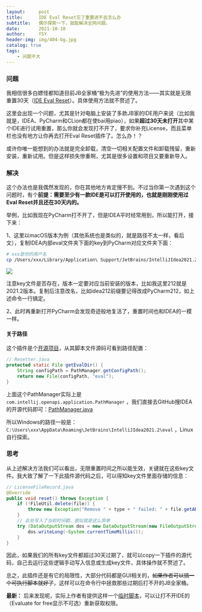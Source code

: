 ```yaml
---
layout:     post
title:      IDE Eval Reset忘了重置进不去怎么办
subtitle:   偶尔探索一下，就能解决全网问题。
date:       2021-10-10
author:     YSY
header-img: img/404-bg.jpg
catalog: true
tags:
    - 问题不大
---
```


### 问题

我相信很多白嫖怪都知道目前JB全家桶“极为先进”的使用方法——其实就是无限重置30天（[IDE Eval Reset](https://zhile.io/2020/11/18/jetbrains-eval-reset-da33a93d.html)）。具体使用方法就不赘述了。

这里会出现一个问题，尤其是针对电脑上安装了多款JB家的IDE用户来说（比如我就是，IDEA、PyCharm和CLion都在使bai用piao），如果**超过30天未打开**其中某个IDE进行试用重置，那么你就会发现打不开了，要求你补充License，而且菜单栏也没有地方让你再去打开Eval Reset插件了。怎么办！？

或许你唯一能想到的办法就是完全卸载，清空一切相关配置文件和卸载残留，重新安装，重新试用。但是这样损失惨重啊，尤其是很多设置和项目又要重新导入。

### 解决

这个办法也是我偶然发现的，你在其他地方肯定搜不到。不过当你第一次遇到这个问题时，有个**前提：需要至少有一款IDE是可以打开使用的，也就是刚刚使用过Eval Reset并且还在30天内的。**

举例，比如我现在PyCharm打不开了，但是IDEA平时经常用到，所以能打开，接下来：

1、这里以macOS版本为例（其他系统也是类似的，就是路径不太一样，看后文），复制IDEA内部eval文件夹下面的key到PyCharm对应文件夹下面：

```bash
# xxx是你的用户名
cp /Users/xxx/Library/Application\ Support/JetBrains/IntelliJIdea2021.2/eval/idea212.evaluation.key /Users/xxx/Library/Application\ Support/JetBrains/PyCharm2021.2/eval/PyCharm212.evaluation.key
```

![](https://imgconvert.csdnimg.cn/3ea46506bfc742e7925e8489ebefb274.png?x-oss-process=image/watermark,type_ZHJvaWRzYW5zZmFsbGJhY2s,shadow_50,text_Q1NETiBA6ZKI5Y-2,size_20,color_FFFFFF,t_70,g_se,x_16#pic_center)

注意key文件是否存在，版本一定要对应当前安装的版本，比如我这里212就是2021.2版本。复制后注意改名，比如idea212前缀要记得改成PyCharm212，如上述命令一行搞定。

2、此时再重新打开PyCharm会发现奇迹般地复活了，重置时间也和IDEA的一模一样。

#### 关于路径

这个插件是个[开源项目](https://gitee.com/pengzhile/ide-eval-resetter)，从其脚本文件源码可看到路径配置：

```java
// Resetter.java
protected static File getEvalDir() {
    String configPath = PathManager.getConfigPath();
    return new File(configPath, "eval");
}
```

上面这个PathManager实际上是 `com.intellij.openapi.application.PathManager` ，我们直接去GitHub搜IDEA的开源代码即可：[PathManager.java](https://github.com/JetBrains/intellij-community/blob/master/platform/util/src/com/intellij/openapi/application/PathManager.java)

所以Windows的路径一般是：`C:\Users\xxx\AppData\Roaming\JetBrains\IntelliJIdea2021.2\eval` ，Linux自行探索。

### 思考

从上述解决方法我们可以看出，无限重置时间之所以能生效，关键就在这些key文件。我大致了解了一下此插件源代码之后，可以得知key文件里面存储的信息：

```java
// LicenseFileRecord.java
@Override
public void reset() throws Exception {
    if (!FileUtil.delete(file)) {
        throw new Exception("Remove " + type + " failed: " + file.getAbsolutePath());
    }
    // 此处写入了当前时间戳，貌似就是这么简单
    try (DataOutputStream dos = new DataOutputStream(new FileOutputStream(file))) {
        dos.writeLong(~System.currentTimeMillis());
    }
}
```

因此，如果我们的所有key文件都超过30天过期了，就可以copy一下插件的源代码，自己去运行这些逻辑手动写入信息或生成key文件，具体操作就不赘述了。

总之，此插件还是有它的局限性，大部分代码都是GUI相关的，~~如果作者可以搞一个可执行脚本就好了~~，这样可以在命令行中拯救那些过期后打不开的JB全家桶。

**最新：** 后来发现呢，实际上作者有提供这样一个[临时脚本](https://gitee.com/pengzhile/ide-eval-resetter/tree/master/scripts)，可以让打不开IDE的（Evaluate for free显示不可选）重新获取权限。
